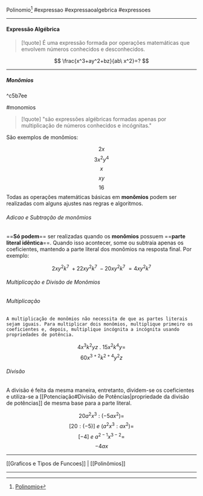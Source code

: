 Polinomio[^1]
#expressao #expressaoalgebrica #expressoes
***

#### Expressão Algébrica

>[!quote] É uma expressão formada por operações matemáticas que envolvem números conhecidos e desconhecidos.

$$
\frac{x^3+ay^2+bz}{ab\ x^2}=?
$$

***

##### Monômios

^c5b7ee

#monomios

>[!quote] "são expressões algébricas formadas apenas por multiplicação de números conhecidos e incógnitas."

São exemplos de monômios:

$$2x$$
$$3x^2y^4$$
$$x$$
$$xy$$
$$16$$
Todas as operações matemáticas básicas em **monômios** podem ser realizadas com alguns ajustes nas regras e algoritmos.

###### Adicao e Subtração de monômios
==**Só podem**== ser realizadas quando os **monômios** possuem ==**parte literal idêntica**==. Quando isso acontecer, some ou subtraia apenas os coeficientes, mantendo a parte literal dos monômios na resposta final. Por exemplo:

$$2xy^2k^7\ +22xy^2k^7\ - 20xy^2k^7\ = 4xy^2k^7$$

###### Multiplicação e Divisão de Monômios

###### Multiplicação
	A multiplicação de monômios não necessita de que as partes literais sejam iguais. Para multiplicar dois monômios, multiplique primeiro os coeficientes e, depois, multiplique incógnita a incógnita usando propriedades de potência.

$$4x^3k^2yz\ .\ 15x^2k^4y=$$
$$60x^{3+2}k^{2+4}y^2z$$

###### Divisão
A divisão é feita da mesma maneira, entretanto, dividem-se os coeficientes e utiliza-se a [[Potenciação#Divisão de Potências|propriedade da divisão de potências]] de mesma base para a parte literal.

$$20a^2x^3\ :\ (-5ax^2)=$$
$$[20:(-5)]\ e \ (a^2x^3:ax^2)= $$
$$[-4]\ e\ a^{2-1}x^{3-2}=$$
$$-4ax$$



***
[[Graficos e Tipos de Funcoes]] | [[Polinômios]]
***
[^1]: [Polinomio](https://ford.udemy.com/course/matematica-para-data-science-pre-calculo/learn/lecture/15614204#overview)